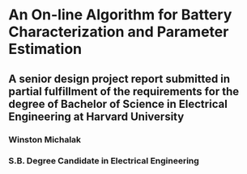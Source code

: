 # An On-line Algorithm for Battery Characterization and Parameter Estimation
## A senior design project report submitted in partial fulfillment of the requirements for the degree of Bachelor of Science in Electrical Engineering at Harvard University
### Winston Michalak
### S.B. Degree Candidate in Electrical Engineering


